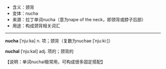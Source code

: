 - <span class="definition">含义：颈背</span>
- <span class="definition">变体：nucha</span>
- <span class="definition">来源：拉丁单词nucha（意为nape of the neck，即颈背或脖子后部）</span>
- <span class="definition">用途：构成颈背相关词汇</span>


---


<span class="vocabulary">**nucha**</span> [ˈnjuːkə] n. 项；颈背（复数为nuchae [ˈnjuːki:]）

<span class="vocabulary">**nuchal**</span> [ˈnjuːkəl] adj. 项的；颈背的

【说明：单词nuchal极常用，可构成很多固定搭配】
